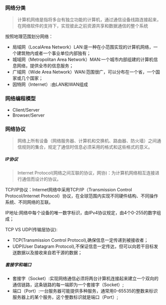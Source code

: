 ### 网络分类
> 计算机网络是指将多台有独立功能的计算机，通过通信设备线路连接起来， 在网络软件的支持下，实现彼此之前资源共享和数据通信的整个系统

按照地理范围划分网络：
- 局域网（LocalArea Network）LAN:是一种在小范围实现的计算机网络，一个建筑物内或者一个事业单位内部独有；
- 城域网（Metropolitan Area Network）MAN:一个城市内部组建的计算机信息网络，提供全市的信息服务；
- 广域网（Wide Area Network）WAN:范围很广，可以分布在一个省，一个国家或几个国家；
- 因特网（Internet）:由LAN和WAN组成

### 网络编程模型
- Client/Server 
- Browser/Server

### 网络协议
> 网络上所有设备（网络服务器、计算机和交换机、路由器、防火墙）之间通信规则的集合，规定了通信时信息必须采用的格式和这些格式的意义。
##### IP协议
> Internet Protocol(网络之间互联的协议，网协)：为计算机网络相互连接进行通信而设计的协议。

TCP/IP协议：Internet网络中采用TCP/IP（Transmission Control Protocol/Internet Protocol）协议，在全球范围内实现不同硬件结构、不同操作系统、不同网络的互联。

IP地址:网络中每个设备的唯一数字标识，由IPv4协议规定，由4个0-255的数字组成；

TCP VS UDP(传输层协议):
- TCP(Transmission Control Protocol),确保信息一定传递到被接收者；
- UDP(User Datagram Protocol),不保证信息一定传达，但可以向若干目标发送数据以及接收来自若干源的数据；

##### 套接字和端口
- 套接字（Socket）:实现网络通信必须将两台计算机连接起来建立一个双向的通信链路，这条链路的每一端即为一个套接字（Socket）;
- 端口（Port）:一台服务器可能提供多种服务，通常用0-65535的整数来标识服务器上的某个服务，这个整数标识就是端口（Port）;





